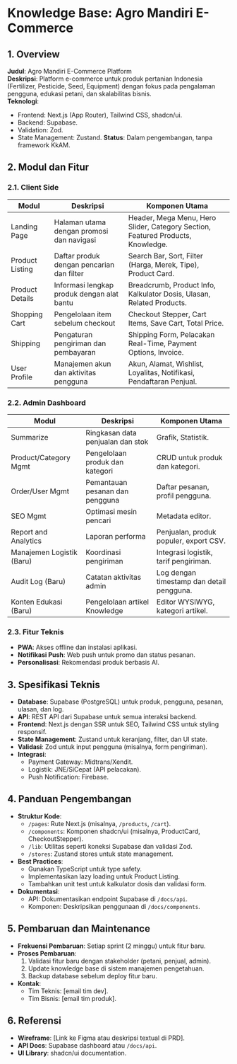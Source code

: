 # Knowledge Base: Agro Mandiri E-Commerce

## 1. Overview
**Judul**: Agro Mandiri E-Commerce Platform  
**Deskripsi**: Platform e-commerce untuk produk pertanian Indonesia (Fertilizer, Pesticide, Seed, Equipment) dengan fokus pada pengalaman pengguna, edukasi petani, dan skalabilitas bisnis.  
**Teknologi**:
- Frontend: Next.js (App Router), Tailwind CSS, shadcn/ui.
- Backend: Supabase.
- Validation: Zod.
- State Management: Zustand.
**Status**: Dalam pengembangan, tanpa framework KkAM.

## 2. Modul dan Fitur

### 2.1. Client Side
| Modul             | Deskripsi                                                                 | Komponen Utama                                                                 |
|-------------------|---------------------------------------------------------------------------|--------------------------------------------------------------------------------|
| Landing Page      | Halaman utama dengan promosi dan navigasi                                | Header, Mega Menu, Hero Slider, Category Section, Featured Products, Knowledge. |
| Product Listing   | Daftar produk dengan pencarian dan filter                                | Search Bar, Sort, Filter (Harga, Merek, Tipe), Product Card.                   |
| Product Details   | Informasi lengkap produk dengan alat bantu                               | Breadcrumb, Product Info, Kalkulator Dosis, Ulasan, Related Products.          |
| Shopping Cart     | Pengelolaan item sebelum checkout                                        | Checkout Stepper, Cart Items, Save Cart, Total Price.                          |
| Shipping          | Pengaturan pengiriman dan pembayaran                                     | Shipping Form, Pelacakan Real-Time, Payment Options, Invoice.                  |
| User Profile      | Manajemen akun dan aktivitas pengguna                                    | Akun, Alamat, Wishlist, Loyalitas, Notifikasi, Pendaftaran Penjual.           |

### 2.2. Admin Dashboard
| Modul                     | Deskripsi                                                  | Komponen Utama                                              |
|---------------------------|------------------------------------------------------------|-------------------------------------------------------------|
| Summarize                 | Ringkasan data penjualan dan stok                          | Grafik, Statistik.                                          |
| Product/Category Mgmt     | Pengelolaan produk dan kategori                            | CRUD untuk produk dan kategori.                             |
| Order/User Mgmt           | Pemantauan pesanan dan pengguna                            | Daftar pesanan, profil pengguna.                            |
| SEO Mgmt                  | Optimasi mesin pencari                                     | Metadata editor.                                            |
| Report and Analytics      | Laporan performa                                           | Penjualan, produk populer, export CSV.                      |
| Manajemen Logistik (Baru) | Koordinasi pengiriman                                      | Integrasi logistik, tarif pengiriman.                       |
| Audit Log (Baru)          | Catatan aktivitas admin                                    | Log dengan timestamp dan detail pengguna.                   |
| Konten Edukasi (Baru)     | Pengelolaan artikel Knowledge                              | Editor WYSIWYG, kategori artikel.                           |

### 2.3. Fitur Teknis
- **PWA**: Akses offline dan instalasi aplikasi.
- **Notifikasi Push**: Web push untuk promo dan status pesanan.
- **Personalisasi**: Rekomendasi produk berbasis AI.

## 3. Spesifikasi Teknis
- **Database**: Supabase (PostgreSQL) untuk produk, pengguna, pesanan, ulasan, dan log.
- **API**: REST API dari Supabase untuk semua interaksi backend.
- **Frontend**: Next.js dengan SSR untuk SEO, Tailwind CSS untuk styling responsif.
- **State Management**: Zustand untuk keranjang, filter, dan UI state.
- **Validasi**: Zod untuk input pengguna (misalnya, form pengiriman).
- **Integrasi**:
  - Payment Gateway: Midtrans/Xendit.
  - Logistik: JNE/SiCepat (API pelacakan).
  - Push Notification: Firebase.

## 4. Panduan Pengembangan
- **Struktur Kode**:
  - `/pages`: Rute Next.js (misalnya, `/products`, `/cart`).
  - `/components`: Komponen shadcn/ui (misalnya, ProductCard, CheckoutStepper).
  - `/lib`: Utilitas seperti koneksi Supabase dan validasi Zod.
  - `/stores`: Zustand stores untuk state management.
- **Best Practices**:
  - Gunakan TypeScript untuk type safety.
  - Implementasikan lazy loading untuk Product Listing.
  - Tambahkan unit test untuk kalkulator dosis dan validasi form.
- **Dokumentasi**:
  - API: Dokumentasikan endpoint Supabase di `/docs/api`.
  - Komponen: Deskripsikan penggunaan di `/docs/components`.

## 5. Pembaruan dan Maintenance
- **Frekuensi Pembaruan**: Setiap sprint (2 minggu) untuk fitur baru.
- **Proses Pembaruan**:
  1. Validasi fitur baru dengan stakeholder (petani, penjual, admin).
  2. Update knowledge base di sistem manajemen pengetahuan.
  3. Backup database sebelum deploy fitur baru.
- **Kontak**:
  - Tim Teknis: [email tim dev].
  - Tim Bisnis: [email tim produk].

## 6. Referensi
- **Wireframe**: [Link ke Figma atau deskripsi textual di PRD].
- **API Docs**: Supabase dashboard atau `/docs/api`.
- **UI Library**: shadcn/ui documentation.
